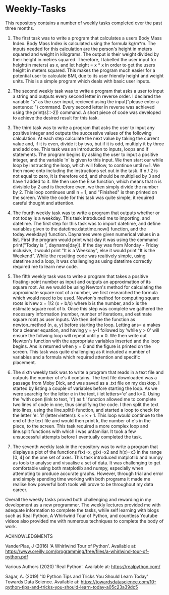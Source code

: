 # Weekly-Tasks


This repository contains a number of weekly tasks completed over the past three months.

1. The first task was to write a program that calculates a users Body Mass Index. Body Mass Index is calculated using the formula kg/m*m. The inputs needed for this calculation are the person's height in meters squared and weight in kilograms. The output is their weight divided by their height in metres squared. Therefore, I labelled the user input for height(in meters) as x, and let height = x * x in order to get the users height in meters squared. This makes the program much easier for a potential user to calculate BMI, due to its user friendly height and weight units. This is a simple program which deals with basic user inputs.

2. The second weekly task was to write a program that asks a user to input a string and outputs every second letter in reverse order. I declared the variable "s" as the user input, recieved using the input("please enter a sentence: ") command. Every second letter in reverse was achieved using the print(s[::-2]) command. A short piece of code was developed to achieve the desired result for this task. 

3. The third task was to write a program that asks the user to input any positive integer and outputs the successive values of the following calculation. At each step calculate the next value by taking the current value and, if it is even, divide it by two, but if it is odd, multiply it by three and add one. This task was an introduction to inputs, loops and if statements. The program begins by asking the user to input a positive integer, and the variable 'n' is given to this input. We then start our while loop by instructing the loop, which will follow, to continue until n=1. We then move onto including the instructions set out in the task. If n / 2 is not equal to zero, it is therefore odd, and should be multiplied by 3 and have 1 added to it. We then use the Else function, which means that n is divisible by 2 and is therefore even, we then simply divide the number by 2. This loop continues until n = 1, and "Finished" is then printed on the screen.  While the code for this task was quite simple, it required careful thought and attention.

4. The fourth weekly task was to write a program that outputs whether or not today is a weekday. This task introduced me to importing, and datetime. The first step for this task was to import datetime, and define variables given to the datetime.datetime.now() function, and the today.weekday() function. Daynames were given numerical values in a list. First the program would print what day it was using the command print("Today is ", dayname[day]). If the day was from Monday - Friday inclusive, it would print "It is a Weekday", else it would print "It is the Weekend". While the resulting code was realtively simple, using datetime and a loop, it was challenging as using datetime correctly required me to learn new code.

5. The fifth weekly task was to write a program that takes a positive floating-point number as input and outputs an approximation of its square root. As we would be using Newton's method for calculating the approximate square root of a number, we first researched the formula which would need to be used. Newton's method for computing square roots is New x = 1/2 (x + b/x) where b is the number, and x is the estimate square root of b. Once this step was complete we gathered the necessary information (number, number of iterations, and estimate square root) as user inputs. We then define the function as newton_method (n, a, y) before starting the loop. Letting ans= a makes for a cleaner equation, and having y = y-1 followed by 'while y > 0' will ensure the follwing loop will repeat until y = 0. We then write out Newton's function with the appropriate variables inserted and the loop begins. Ans is returned when y = 0 and the figure is printed on the screen. This task was quite challenging as it included a number of variables and a formula which required attention and specific placement. 

6. The sixth weekly task was to write a program that reads in a text file and outputs the number of e's it contains. The text file downloaded was a passage from Moby Dick, and was saved as a .txt file on my desktop. I started by listing a couple of variables before starting the loop. As we were searchig for the letter e in the text, i let letters='e' and k=0. Using the 'with open (link to text, 'r') as f:' function allowed me to complete two lines of code in one, thus simplifying the code. I then split the text into lines, using the line.split() function, and started a loop to check for the letter 'e'. 'if (letter=letters): k = k + 1. This loop would continue to the end of the text file and would then print k, the number of e's in the piece, to the screen. This task required a more complex loop and line.split functions with which i was unfamiliar. It took a few unsuccessful attempts before I eventually completed the task.

7. The seventh weekly task in the repository was to write a program that displays a plot of the functions f(x)=x, g(x)=x2 and h(x)=x3 in the range [0, 4] on the one set of axes. This task introduced matplotlib and numpy as tools to analyse and visualise a set of data. It was challenging to get comfortable using both matplotlib and numpy, especially when attempting to produce accurate graphs. However, through trial and error and simply spending time working with both programs it made me realise how powerful both tools will prove to be throughout my data career.

Overall the weekly tasks proved both challenging and rewarding in my development as a new programmer. The weekly lectures provided me with adequate information to complete the tasks, while self learning with blogs such as Real Python, A Whirlwind Tour of Python, and countless Youtube videos also provided me with numerous techniques to complete the body of work.



ACKNOWLEDGMENTS

VanderPlas, J (2016) 'A Whirlwind Tour of Python'. Available at: https://www.oreilly.com/programming/free/files/a-whirlwind-tour-of-python.pdf

Various Authors (2020) 'Real Python'. Available at: https://realpython.com/

Sagar, A. (2019) '10 Python Tips and Tricks You Should Learn Today' Towards Data Science. Available at: https://towardsdatascience.com/10-python-tips-and-tricks-you-should-learn-today-a05c23a39dc5

